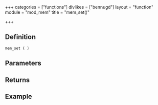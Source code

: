 +++
categories = ["functions"]
divlikes = ["bennugd"]
layout = "function"
module = "mod_mem"
title = "mem_set()"

+++

## Definition

    mem_set ( )

## Parameters

## Returns

## Example
